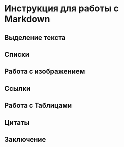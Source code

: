 # Инструкция для работы с Markdown

## Выделение текста

## Списки

## Работа с изображением

## Ссылки

## Работа  с Таблицами

## Цитаты 

## Заключение


